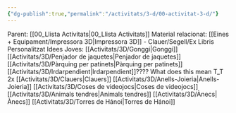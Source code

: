 ```yaml
---
{"dg-publish":true,"permalink":"/activitats/3-d/00-activitat-3-d/"}
---
```


Parent: [[00_Llista Activitats\|00_Llista Activitats]]
Material relacionat: [[Eines + Equipament/Impressora 3D\|Impressora 3D]]
        - Clauer/Segell/Ex Libris Personalitzat
Idees Joves:
[[Activitats/3D/Gonggi\|Gonggi]]
[[Activitats/3D/Penjador de jaquetes\|Penjador de jaquetes]]
[[Activitats/3D/Pàrquing per patinets\|Pàrquing per patinets]]
[[Activitats/3D/Irdarpendient\|Irdarpendient]]???? What does this mean T_T
2x [[Activitats/3D/Clauers\|Clauers]]
[[Activitats/3D/Anells-Joieria\|Anells-Joieria]]
[[Activitats/3D/Coses de videojocs\|Coses de videojocs]]
[[Activitats/3D/Animals tendres\|Animals tendres]]
[[Activitats/3D/Ànecs\|Ànecs]]
[[Activitats/3D/Torres de Hánoi\|Torres de Hánoi]]

